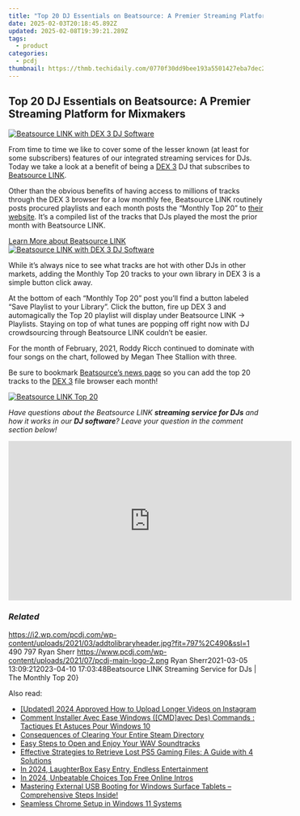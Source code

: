 ```yaml
---
title: "Top 20 DJ Essentials on Beatsource: A Premier Streaming Platform for Mixmakers"
date: 2025-02-03T20:18:45.892Z
updated: 2025-02-08T19:39:21.289Z
tags:
  - product
categories:
  - pcdj
thumbnail: https://thmb.techidaily.com/0770f30dd9bee193a5501427eba7dec20121fd86c94f50442733727b65ca9aad.jpg
---
```


## Top 20 DJ Essentials on Beatsource: A Premier Streaming Platform for Mixmakers

[![Beatsource LINK with DEX 3 DJ Software](https://i2.wp.com/pcdj.com/wp-content/uploads/2021/03/addtolibraryheader.jpg?resize=797%2C321&ssl=1)](https://i2.wp.com/pcdj.com/wp-content/uploads/2021/03/addtolibraryheader.jpg?fit=797%2C490&ssl=1 "Beatsource LINK with DEX 3 DJ Software")

From time to time we like to cover some of the lesser known (at least for some subscribers) features of our integrated streaming services for DJs. Today we take a look at a benefit of being a [DEX 3](https://tools.techidaily.com/pcdj/products/) DJ that subscribes to [Beatsource LINK](https://tools.techidaily.com/pcdj/products/).

Other than the obvious benefits of having access to millions of tracks through the DEX 3 browser for a low monthly fee, Beatsource LINK routinely posts procured playlists and each month posts the “Monthly Top 20” to [their website](https://news.beatsource.com/). It’s a compiled list of the tracks that DJs played the most the prior month with Beatsource LINK.

[Learn More about Beatsource LINK ![](https://i1.wp.com/pcdj.com/wp-content/uploads/2021/03/beatsource-pcdj.jpg?fit=300%2C200&ssl=1 "Beatsource LINK with DEX 3 DJ Software")](https://tools.techidaily.com/pcdj/products/)

While it’s always nice to see what tracks are hot with other DJs in other markets, adding the Monthly Top 20 tracks to your own library in DEX 3 is a simple button click away.

At the bottom of each “Monthly Top 20” post you’ll find a button labeled “Save Playlist to your Library”. Click the button, fire up DEX 3 and automagically the Top 20 playlist will display under Beatsource LINK -> Playlists. Staying on top of what tunes are popping off right now with DJ crowdsourcing through Beatsource LINK couldn’t be easier.

For the month of February, 2021, Roddy Ricch continued to dominate with four songs on the chart, followed by Megan Thee Stallion with three.

Be sure to bookmark [Beatsource’s news page](https://news.beatsource.com/) so you can add the top 20 tracks to the [DEX 3](https://tools.techidaily.com/pcdj/products/) file browser each month!

[![Beatsource LINK Top 20](https://i2.wp.com/pcdj.com/wp-content/uploads/2021/03/addtolibrary-1.jpg?fit=1092%2C807&ssl=1 "Beatsource LINK Top 20")](https://news.beatsource.com/2021/03/01/monthly-top-20-february-2021/)

_Have questions about the Beatsource LINK **streaming service for DJs** and how it works in our **DJ software**? Leave your question in the comment section below!_ 

<!-- affiliate ads begin -->
<iframe width="560" height="315" src="https://www.youtube.com/embed/DxUX4R6Cf7c?si=prHevNQJivSkIfUt" title="YouTube video player" frameborder="0" allow="accelerometer; autoplay; clipboard-write; encrypted-media; gyroscope; picture-in-picture; web-share" referrerpolicy="strict-origin-when-cross-origin" allowfullscreen></iframe>
<!-- affiliate ads end -->

### _Related_

https://i2.wp.com/pcdj.com/wp-content/uploads/2021/03/addtolibraryheader.jpg?fit=797%2C490&ssl=1 490 797 Ryan Sherr https://www.pcdj.com/wp-content/uploads/2021/07/pcdj-main-logo-2.png Ryan Sherr2021-03-05 13:09:212023-04-10 17:03:48Beatsource LINK Streaming Service for DJs | The Monthly Top 20}

<ins class="adsbygoogle"
     style="display:block"
     data-ad-format="autorelaxed"
     data-ad-client="ca-pub-7571918770474297"
     data-ad-slot="1223367746"></ins>

<ins class="adsbygoogle"
     style="display:block"
     data-ad-client="ca-pub-7571918770474297"
     data-ad-slot="8358498916"
     data-ad-format="auto"
     data-full-width-responsive="true"></ins>

<span class="atpl-alsoreadstyle">Also read:</span>
<div><ul>
<li><a href="https://instagram-video-recordings.techidaily.com/updated-2024-approved-how-to-upload-longer-videos-on-instagram/"><u>[Updated] 2024 Approved How to Upload Longer Videos on Instagram</u></a></li>
<li><a href="https://win-hot.techidaily.com/comment-installer-avec-ease-windows-cmdavec-des-commands-tactiques-et-astuces-pour-windows-10/"><u>Comment Installer Avec Ease Windows ([CMD]avec Des) Commands : Tactiques Et Astuces Pour Windows 10</u></a></li>
<li><a href="https://win-hot.techidaily.com/consequences-of-clearing-your-entire-steam-directory/"><u>Consequences of Clearing Your Entire Steam Directory</u></a></li>
<li><a href="https://tech-hub.techidaily.com/easy-steps-to-open-and-enjoy-your-wav-soundtracks/"><u>Easy Steps to Open and Enjoy Your WAV Soundtracks</u></a></li>
<li><a href="https://win-hot.techidaily.com/effective-strategies-to-retrieve-lost-ps5-gaming-files-a-guide-with-4-solutions/"><u>Effective Strategies to Retrieve Lost PS5 Gaming Files: A Guide with 4 Solutions</u></a></li>
<li><a href="https://extra-support.techidaily.com/in-2024-laughterbox-easy-entry-endless-entertainment/"><u>In 2024, LaughterBox Easy Entry, Endless Entertainment</u></a></li>
<li><a href="https://youtube-stream.techidaily.com/in-2024-unbeatable-choices-top-free-online-intros/"><u>In 2024, Unbeatable Choices Top Free Online Intros</u></a></li>
<li><a href="https://win-hot.techidaily.com/mastering-external-usb-booting-for-windows-surface-tablets-comprehensive-steps-inside/"><u>Mastering External USB Booting for Windows Surface Tablets – Comprehensive Steps Inside!</u></a></li>
<li><a href="https://windows11.techidaily.com/seamless-chrome-setup-in-windows-11-systems/"><u>Seamless Chrome Setup in Windows 11 Systems</u></a></li>
</ul></div>

